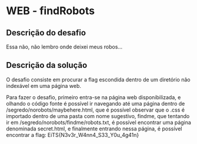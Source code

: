 # WEB - findRobots

## Descrição do desafio

Essa não, não lembro onde deixei meus robos...

## Descrição da solução

O desafio consiste em procurar a flag escondida dentro de um diretório não indexável em uma página web.

Para fazer o desafio, primeiro entra-se na página web disponibilizada, e olhando o código fonte é possível ir navegando até uma página dentro de /segredo/norobots/maybehere.html, que é possível observar que o .css é importado dentro de uma pasta com nome sugestivo, findme, que tentando ir em /segredo/norobots/findme/robots.txt, é possível encontrar uma página denominada secret.html, e finalmente entrando nessa página, é possível encontrar a flag: EiTS{N3v3r_W4nn4_S33_Y0u_4g41n}
